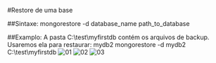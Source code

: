 #Restore de uma base

##Sintaxe:
mongorestore -d database_name path_to_database

##Examplo: 
A pasta C:\test\myfirstdb contém os arquivos de backup. Usaremos ela para restaurar: mydb2
mongorestore -d mydb2 C:\test\myfirstdb
![01](https://raw.githubusercontent.com/brunogoncalves/docs/master/mongodb/imagens/restore01.png)
![02](https://raw.githubusercontent.com/brunogoncalves/docs/master/mongodb/imagens/restore02.png)
![03](https://raw.githubusercontent.com/brunogoncalves/docs/master/mongodb/imagens/restore03.png)

